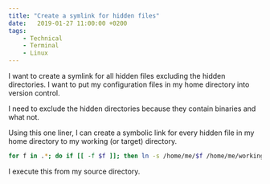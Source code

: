 ```yaml
---
title: "Create a symlink for hidden files"
date:   2019-01-27 11:00:00 +0200
tags:
    - Technical
    - Terminal
    - Linux
---
```


I want to create a symlink for all hidden files excluding the hidden
directories. I want to put my configuration files in my home directory
into version control.

I need to exclude the hidden directories because they contain binaries
and what not.

Using this one liner, I can create a symbolic link for every hidden file
in my home directory to my working (or target) directory.

```bash
for f in .*; do if [[ -f $f ]]; then ln -s /home/me/$f /home/me/working/directory/$f; fi; done
```

I execute this from my source directory.
